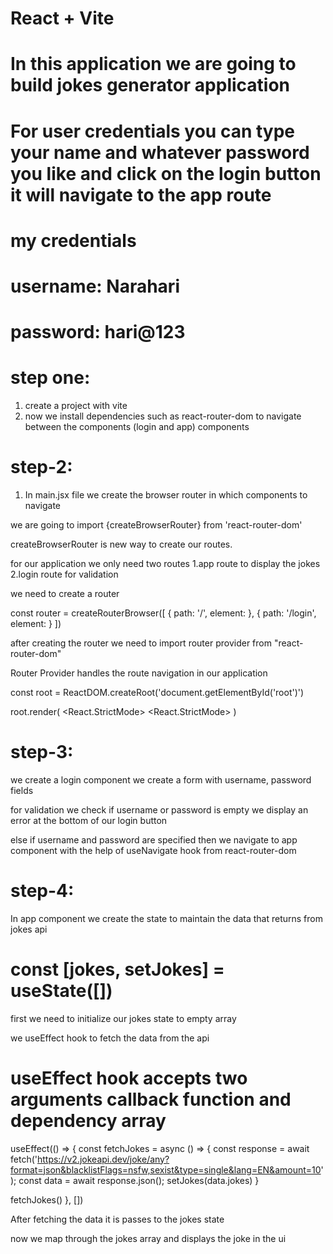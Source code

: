# React + Vite

# In this application we are going to build jokes generator application

# For user credentials you can type your name and whatever password you like and click on the login button it will navigate to the app route

# my credentials

# username: Narahari

# password: hari@123

# step one:

1. create a project with vite
2. now we install dependencies such as react-router-dom to navigate between the components (login and app) components

# step-2:

1. In main.jsx file we create the browser router in which components to navigate

we are going to import {createBrowserRouter} from 'react-router-dom'

createBrowserRouter is new way to create our routes.

for our application we only need two routes
1.app route to display the jokes
2.login route for validation

we need to create a router

const router = createRouterBrowser([
{
path: '/',
element: <App />
},
{
path: '/login',
element: <Login />
}
])

after creating the router we need to import router provider from "react-router-dom"

Router Provider handles the route navigation in our application

const root = ReactDOM.createRoot('document.getElementById('root')')

root.render(
<React.StrictMode>
<RouterProvider router={router} />
<React.StrictMode>
)

# step-3:

we create a login component
we create a form with username, password fields

for validation we check if username or password is empty we display an error at the bottom of our login button

else if username and password are specified then we navigate to app component with the help of useNavigate hook from react-router-dom

# step-4:

In app component we create the state to maintain the data that returns from jokes api

# const [jokes, setJokes] = useState([])

first we need to initialize our jokes state to empty array

we useEffect hook to fetch the data from the api

# useEffect hook accepts two arguments callback function and dependency array

useEffect(() => {
const fetchJokes = async () => {
const response = await fetch('https://v2.jokeapi.dev/joke/any?format=json&blacklistFlags=nsfw,sexist&type=single&lang=EN&amount=10');
const data = await response.json();
setJokes(data.jokes)
}

fetchJokes()
}, [])

After fetching the data it is passes to the jokes state

now we map through the jokes array and displays the joke in the ui
